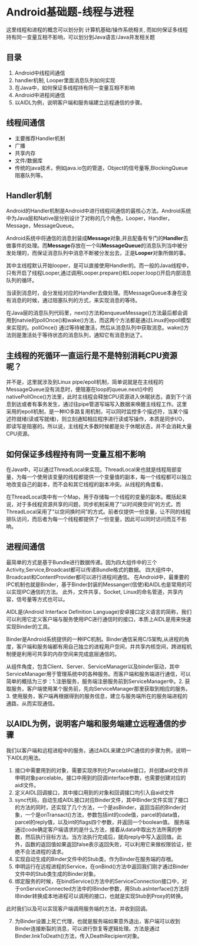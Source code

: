 # Android基础题-线程与进程

这里线程和进程的概念可以划分到 计算机基础/操作系统相关, 而如何保证多线程持有同一变量互相不影响，可以划分到Java语言/Java并发相关题

## 目录

1.	Android中线程间通信
2.	handler机制, Looper里面消息队列如何实现
3.	在Java中，如何保证多线程持有同一变量互相不影响
4.	Android中进程间通信
5.  以AIDL为例，说明客户端和服务端建立远程通信的步骤。

## 线程间通信

* 主要推荐Handler机制
* 广播
* 共享内存
* 文件/数据库
* 传统的java技术，例如java.io包的管道，Object的信号量等,BlockingQueue阻塞队列等。

## Handler机制

Android的Handler机制是Android中进行线程间通信的最核心方法。Android系统中为Java层和Native层分别设计了对称的几个角色，Looper，Handler，Message，MessageQueue。

Android系统中将通信的消息封装成**Message**对象,并且配备有专门的**Handler**去做事件的处理。而**Message**存放在一个叫**MessageQueue**的消息队列当中被分发处理的，而保证消息队列中消息不断被分发出去，正是**Looper**对象所做的事。

其中主线程默认开始looper，是可以直接使用Handler的。而一般的Java线程中，只有开启了线程Looper,通过调用Looper.prepare()和Looper.loop()开启内部消息队列的循环。

当读到消息时，会分发给对应的Handler去做处理。而MessageQueue本身在没有消息的时候，通过阻塞队列的方式，来实现消息的等待。

在Java层的消息队列代码里，next()方法和enqueueMessage()方法最后都会调用到natvie的pollOnce()和wake()方法，而这两个方法都是通过Linux的epoll模型来实现的。pollOnce() 通过等待被激活，然后从消息队列中获取消息。wake()方法则是激活处于等待状态的消息队列，通知它有消息到达了。

## 主线程的死循环一直运行是不是特别消耗CPU资源呢？

并不是，这里就涉及到Linux pipe/epoll机制，简单说就是在主线程的MessageQueue没有消息时，便阻塞在loop的queue.next()中的nativePollOnce()方法里，此时主线程会释放CPU资源进入休眠状态，直到下个消息到达或者有事务发生，通过往pipe管道写端写入数据来唤醒主线程工作。这里采用的epoll机制，是一种IO多路复用机制，可以同时监控多个描述符，当某个描述符就绪(读或写就绪)，则立刻通知相应程序进行读或写操作，本质是同步I/O，即读写是阻塞的。所以说，主线程大多数时候都是处于休眠状态，并不会消耗大量CPU资源。

## 如何保证多线程持有同一变量互相不影响

在Java中，可以通过ThreadLocal来实现。ThreadLocal来也就是线程局部变量，为每一个使用该变量的线程都提供一个变量值的副本，每一个线程都可以独立地改变自己的副本，而不会和其它线程的副本冲突。从线程的角度看，

在ThreadLocal类中有一个Map，用于存储每一个线程的变量的副本。概括起来说，对于多线程资源共享的问题，同步机制采用了“以时间换空间”的方式，而ThreadLocal采用了“以空间换时间”的方式。前者仅提供一份变量，让不同的线程排队访问，而后者为每一个线程都提供了一份变量，因此可以同时访问而互不影响。

## 进程间通信

最简单的方式是基于Bundle进行数据传递。因为四大组件中的三个Activity,Service,Broadcast都可以传递Bundle格式的数据。
四大组件中，Broadcast和ContentProvider都可以进行进程间通信。
在Android中，最重要的IPC机制也就是Binder，基于Binder封装的Messanger(信使)和AIDL也是常用的可以实现IPC通信的方法。
此外，文件共享，Socket, Linux的命名管道，共享内容，信号量等方式也可以。

AIDL是(Android Interface Definition Language)安卓接口定义语言的简称，我们可以利用它定义客户端与服务使用IPC进行通信时的接口，本质上AIDL是用来快速实现Binder的工具。

Binder是Android系统提供的一种IPC机制。Binder通信采用C/S架构,从进程的角度，客户端和服务端都有用自己独立的进程用户空间，并共享内核空间，跨进程机制便是利用可共享的内存空间来完成底层通信的。

从组件角度，包含Client、Server、ServiceManager以及binder驱动，其中ServiceManager用于管理系统中的各种服务。而客户端和服务端进行通信，可以简单的概括为三步：1.注册服务，服务端注册服务前到ServiceManager中。2. 获取服务，客户端使用某个服务前，先向ServiceManager那里获取到相应的服务。 3. 使用服务，客户端再根据得到的服务信息，建立与服务端所在的服务端进程的通路，从而实现通信。

## 以AIDL为例，说明客户端和服务端建立远程通信的步骤

我们以客户端和远程进程中的服务，通过AIDL来建立IPC通信的步骤为例，说明一下AIDL的用法。

1. 接口中需要用到的对象，需要实现序列化Parcelable接口，并创建aidl文件并申明对象parcelable。接口中用到的回调interface参数，也需要创建对应的aidl文件。
2. 定义AIDL回调接口，其中接口用到的对象和回调接口均引入自aidl文件
3. sync代码，自动生成AIDL接口对应Binder文件，其中Binder文件实现了接口的方法的同时，还实现了几个方法，一个是asBinder，返回当前的Binder对象，一个是onTransact()方法，参数包括int的code值，parcel的data值，parcel的reply值，以及int的flags四个参数，并返回一个boolean值。
服务端通过code确定客户端请求的是什么方法，接着从data中取出方法所需的参数，然后执行目标方法。当方法执行完成后，就向reply中写入返回值。此外，函数的返回值如果返回false表示返回失败，可以利用它来做权限验证，拒绝不合法进程的请求。
4. 实现自动生成的Binder文件中的Stub类，作为Binder在服务端的存根。
5. 申明运行在远程进程的Service，在onBind()方法中返回我们刚才通过Binder文件中的Stub类生成的Binder对象。
6. 绑定服务的时候，在bindService()方法中的ServiceConnection接口中，对于onServiceConnected方法中的IBinder参数，用Stub.asInterface()方法将IBinder转换成本地进程可以调用的接口，也就是实现Stub到Proxy的转换。

此时我们以及可以实现客户端调用服务端的方法，并收到回调。

7. 为Binder设置上死亡代理，也就是服务端如果意外退出，客户端可以收到Binder连接断裂的消息，可以进行恢复等逻辑处理。方法是通过Binder.linkToDeath()方法，传入DeathRecipient对象。